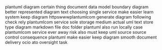plantuml diagram certain thing document data model boundary diagram better represented diagram text choosing single service make easier learn system keep diagram httpswwwplantumlcom generate diagram following check rely plantumlcom service sole storage medium actual uml text store type diagram markdown file doc folder plantuml also run locally case plantumlcom service ever away risk also must keep uml source source control consequence plantuml make easier keep diagram smooth document delivery ocio ato oversight task
